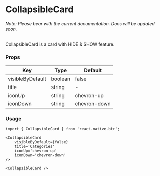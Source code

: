 # CollapsibleCard

###### Note: Please bear with the current documentation. Docs will be updated soon.

CollapsibleCard is a card with HIDE & SHOW feature.

### Props
Key | Type | Default
----|----|----
visibleByDefault | boolean | false 
title | string | - 
iconUp | string | chevron-up 
iconDown | string | chevron-down 

### Usage
```
import { CollapsibleCard } from 'react-native-btr';

<CollapsibleCard 
    visibleByDefault={false}
    title='Categories'
    iconUp='chevron-up'
    iconDown='chevron-down'
/>

<CollapsibleCard />
``` 